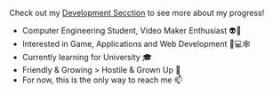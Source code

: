 Check out my [Development Secction](https://github.com/raducornea/Development) to see more about my progress!

- Computer Engineering Student, Video Maker Enthusiast 👽🎥
- Interested in Game, Applications and Web Development 📱💻🕸️
- Currently learning for University 🎓
- Friendly & Growing > Hostile & Grown Up 💞️ 
- For now, this is the only way to reach me 📫

<!---
raducornea/raducornea is a ✨ special ✨ repository because its `README.md` (this file) appears on your GitHub profile.
You can click the Preview link to take a look at your changes.
--->
